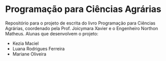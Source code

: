# Programação para Ciências Agrárias
Repositório para o projeto de escrita do livro Programação para Ciências Agrárias, coordenado pela Prof. Joicymara Xavier e o Engenheiro Northon Matheus. 
Alunas que desenvolvem o projeto: 
- Kezia Maciel
- Luana Rodrigues Ferreira
- Mariane Oliveira
